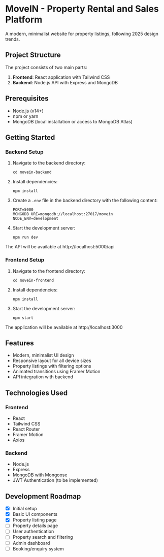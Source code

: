 # MoveIN - Property Rental and Sales Platform

A modern, minimalist website for property listings, following 2025 design trends.

## Project Structure

The project consists of two main parts:

1. **Frontend**: React application with Tailwind CSS
2. **Backend**: Node.js API with Express and MongoDB

## Prerequisites

- Node.js (v14+)
- npm or yarn
- MongoDB (local installation or access to MongoDB Atlas)

## Getting Started

### Backend Setup

1. Navigate to the backend directory:
   ```
   cd movein-backend
   ```

2. Install dependencies:
   ```
   npm install
   ```

3. Create a `.env` file in the backend directory with the following content:
   ```
   PORT=5000
   MONGODB_URI=mongodb://localhost:27017/movein
   NODE_ENV=development
   ```

4. Start the development server:
   ```
   npm run dev
   ```

The API will be available at http://localhost:5000/api

### Frontend Setup

1. Navigate to the frontend directory:
   ```
   cd movein-frontend
   ```

2. Install dependencies:
   ```
   npm install
   ```

3. Start the development server:
   ```
   npm start
   ```

The application will be available at http://localhost:3000

## Features

- Modern, minimalist UI design
- Responsive layout for all device sizes
- Property listings with filtering options
- Animated transitions using Framer Motion
- API integration with backend

## Technologies Used

### Frontend
- React
- Tailwind CSS
- React Router
- Framer Motion
- Axios

### Backend
- Node.js
- Express
- MongoDB with Mongoose
- JWT Authentication (to be implemented)

## Development Roadmap

- [x] Initial setup
- [x] Basic UI components
- [x] Property listing page
- [ ] Property details page
- [ ] User authentication
- [ ] Property search and filtering
- [ ] Admin dashboard
- [ ] Booking/enquiry system 